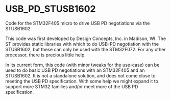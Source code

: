 # USB_PD_STUSB1602
Code for the STM32F405 micro to drive USB PD negotiations via the STUSB1602

This code was first developed by Design Concepts, Inc. in Madison, WI. The ST provides static libraries with which to do USB-PD negotiation with the STUSB1602, but these can only be used with the STM32F072. For any other processor, there is precious little help. 

In its current form, this code (with minor tweaks for the use-case) can be used to do basic USB PD negotiations with an STM32F405 and an STUSB1602. It is not a standalone solution, and does not come close to meeting the USB PD specification. With some help we might expand it to support more STM32 families and/or meet more of the USB PD specification.
